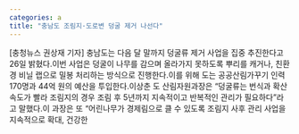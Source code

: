 ```yaml
---
categories: a
title: "충남도 조림지·도로변 덩굴 제거 나선다"
---
```

[충청뉴스 권상재 기자] 충남도는 다음 달 말까지 덩굴류 제거 사업을 집중 추진한다고 26일 밝혔다.이번 사업은 덩굴이 나무를 감으며 올라가지 못하도록 뿌리를 캐거나, 친환경 비닐 랩으로 밀봉 처리하는 방식으로 진행한다.이를 위해 도는 공공산림가꾸기 인력 170명과 44억 원의 예산을 투입한다.이상춘 도 산림자원과장은 “덩굴류는 번식과 확산 속도가 빨라 조림지의 경우 조림 후 5년까지 지속적이고 반복적인 관리가 필요하다”라고 말했다.이 과장은 또 “어린나무가 경제림으로 클 수 있도록 조림지 사후 관리 사업을 지속적으로 확대, 건강한